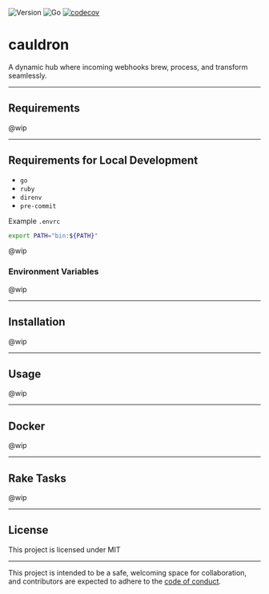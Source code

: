 ![Version](https://img.shields.io/badge/version-0.0.0-orange.svg)
![Go](https://img.shields.io/github/go-mod/go-version/devchain-network/cauldron)
[![codecov](https://codecov.io/github/devchain-network/cauldron/graph/badge.svg?token=LAUHZBW12F)](https://codecov.io/github/devchain-network/cauldron)


# cauldron

A dynamic hub where incoming webhooks brew, process, and transform seamlessly.

---

## Requirements

@wip

---

## Requirements for Local Development

- `go`
- `ruby`
- `direnv`
- `pre-commit`

Example `.envrc`

```bash
export PATH="bin:${PATH}"
```

@wip


### Environment Variables

@wip

---

## Installation

@wip

---

## Usage

@wip

---

## Docker

@wip

---

## Rake Tasks

@wip

---

## License

This project is licensed under MIT

---

This project is intended to be a safe, welcoming space for collaboration, and
contributors are expected to adhere to the [code of conduct][coc].

[coc]: https://github.com/devchain-network/cauldron/blob/main/CODE_OF_CONDUCT.md
